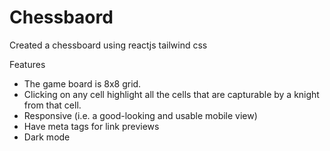 # Chessbaord
Created a chessboard using reactjs tailwind css 

Features

- The game board is  8x8 grid.
- Clicking on any cell  highlight all the cells that are capturable by a knight from that cell.
- Responsive (i.e. a good-looking and usable mobile view)
- Have meta tags for link previews
- Dark mode






